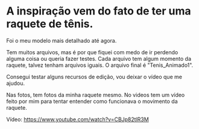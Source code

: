 # A inspiração vem do fato de ter uma raquete de tênis.

Foi o meu modelo mais detalhado até agora.

Tem muitos arquivos, mas é por que fiquei com medo de ir perdendo alguma coisa ou queria fazer testes. Cada arquivo tem algum momento da raquete, talvez tenham arquivos iguais. O arquivo final é  "Tenis_Animado1".

Consegui testar alguns recursos de edição, vou deixar o vídeo que me ajudou.

Nas fotos, tem fotos da minha raquete mesmo. No videos tem um vídeo feito por mim para tentar entender como funcionava o movimento da raquete.

Vídeo: https://www.youtube.com/watch?v=CBJp82tlR3M